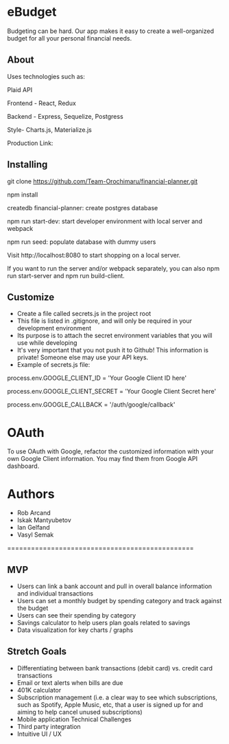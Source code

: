 # eBudget
Budgeting can be hard. Our app makes it easy to create a well-organized budget for all your personal financial needs.

## About

Uses technologies such as:

Plaid API

Frontend - React, Redux

Backend - Express, Sequelize, Postgress

Style- Charts.js, Materialize.js

Production Link: 

## Installing
git clone https://github.com/Team-Orochimaru/financial-planner.git

npm install

createdb financial-planner: create postgres database

npm run start-dev: start developer environment with local server and webpack

npm run seed: populate database with dummy users 

Visit http://localhost:8080 to start shopping on a local server.

If you want to run the server and/or webpack separately, you can also npm run start-server and npm run build-client.

## Customize

* Create a file called secrets.js in the project root
* This file is listed in .gitignore, and will only be required in your development environment
* Its purpose is to attach the secret environment variables that you will use while developing
* It's very important that you not push it to Github! This information is private! Someone else may use your API keys.
* Example of secrets.js file:

process.env.GOOGLE_CLIENT_ID = 'Your Google Client ID here'

process.env.GOOGLE_CLIENT_SECRET = 'Your Google Client Secret here'

process.env.GOOGLE_CALLBACK = '/auth/google/callback'

# OAuth
To use OAuth with Google, refactor the customized information with your own Google Client information. You may find them from Google API dashboard.

# Authors
* Rob Arcand
* Iskak Mantyubetov
* Ian Gelfand
* Vasyl Semak

===============================================
## MVP
* Users can link a bank account and pull in overall balance information and individual transactions
* Users can set a monthly budget by spending category and track against the budget
* Users can see their spending by category
* Savings calculator to help users plan goals related to savings
* Data visualization for key charts / graphs

## Stretch Goals
* Differentiating between bank transactions (debit card) vs. credit card transactions
* Email or text alerts when bills are due
* 401K calculator
* Subscription management (i.e. a clear way to see which subscriptions, such as Spotify, Apple Music, etc, that a user is signed up for and aiming to help cancel unused subscriptions)
* Mobile application
Technical Challenges
* Third party integration
* Intuitive UI / UX

